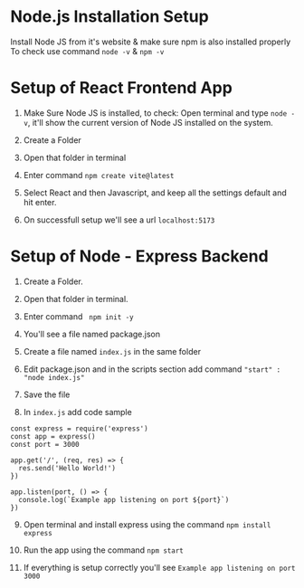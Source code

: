 # Node.js Installation Setup
Install Node JS from it's website & make sure npm is also installed properly
    To check use command ``` node -v ``` & ```npm -v```

# Setup of React Frontend App

1. Make Sure Node JS is installed, to check: Open terminal and type
```node -v```, it'll show the current version of Node JS installed on the system.

2. Create a Folder
3. Open that folder in terminal
4. Enter command ``` npm create vite@latest ```
5. Select React and then Javascript, and keep all the settings default and hit enter.
6. On successfull setup we'll see a url ```localhost:5173```


# Setup of Node - Express Backend

1. Create a Folder.
2. Open that folder in terminal.
3. Enter command ``` npm init -y```
4. You'll see a file named package.json
5. Create a file named ``` index.js ``` in the same folder
6. Edit package.json and in the scripts section add command ``` "start" : "node index.js" ```

7. Save the file
8. In ``` index.js ``` add code sample

``` 
const express = require('express')
const app = express()
const port = 3000

app.get('/', (req, res) => {
  res.send('Hello World!')
})

app.listen(port, () => {
  console.log(`Example app listening on port ${port}`)
})
```

9. Open terminal and install express using the command ``` npm install express ```

10. Run the app using the command ``` npm start ```
11. If everything is setup correctly you'll see 
``` Example app listening on port 3000 ```


